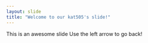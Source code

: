 ```yaml
---
layout: slide
title: "Welcome to our kat505's slide!"
---
```

This is an awesome slide
Use the left arrow to go back!